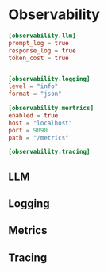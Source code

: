 # Observability

```toml
[observability.llm]
prompt_log = true
response_log = true
token_cost = true


[observability.logging]
level = "info"
format = "json"

[observability.mertrics]
enabled = true
host = "localhost"
port = 9090
path = "/metrics"

[observability.tracing]

```

## LLM

## Logging

## Metrics

## Tracing
